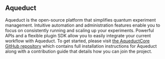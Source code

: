 ## Aqueduct
Aqueduct is the open-source platform that simplifies quantum experiment management. Intuitive automation and administration features enable you to focus on consistently running and scaling up your experiments. Powerful APIs and a flexible plugin SDK allow you to easily integrate your current workflow with Aqueduct.
To get started, please visit [the AqueductCore GitHub repository](github.com/aqueducthub/aqueductcore) which contains full installation instructions for Aqueduct along with a contribution guide that details how you can join the project.
